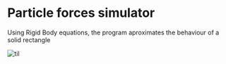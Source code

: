 # Particle forces simulator

Using Rigid Body equations, the program aproximates the behaviour of a solid rectangle

![til](https://github.com/sehezub/collision-simulator/blob/main/data/untitled.GIF)
